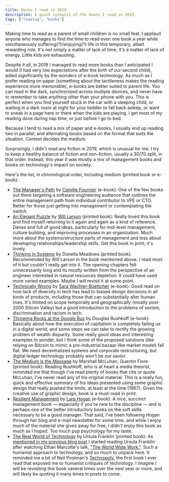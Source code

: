```yaml
---
title: Books I read in 2019
description: A quick synopsis of the books I read in 2019.
tags: ["reading", "books"]
---
```


Making time to read as a parent of small children is no small feat. I applaud anyone who manages to find the time to read even one book a year while simultaneously suffering(?)/enjoying(?) life in this temporary, albeit rewarding role. It's not simply a matter of lack of time; it's a matter of lack of energy. Little kids are exhausting.

Despite it all, in 2019 I managed to read more books than I anticipated I would (I had very low expectations after the birth of our second child), aided significantly by the wonders of e-book technology. As much as I prefer reading on paper (something about the tactileness makes the reading experience more memorable), e-books are better suited to parent life. You can read in the dark, synchronized across multiple devices, and never have to remember to take anything other than your phone with you. This is perfect when you find yourself stuck in the car with a sleeping child, or waiting in a dark room at night for your toddler to fall back asleep, or want to sneak in a page here or there when the kids are playing. I get most of my reading done during nap time, or just before I go to bed.

Because I tend to read a mix of paper and e-books, I usually end up reading two in parallel, and alternating books based on the format that suits the situation. Context decides the medium.

Surprisingly, I didn't read any fiction in 2019, which is unusual for me. I try to keep a healthy balance of fiction and non-fiction, usually a 30/70 split, in that order. Instead, this year it was mostly a mix of management books and books on technology's impact on society.

Here's the list, in chronological order, including medium (printed book or e-book):

* [The Manager's Path](http://www.worldcat.org/oclc/981123645) by [Camille Fournier](https://twitter.com/skamille) (e-book): One of the few books out there targeting a software engineering audience that outlines the entire management path from individual contributor to VPE or CTO. Better for those just getting into management or contemplating the switch.
* [An Elegant Puzzle](http://www.worldcat.org/oclc/1105154200) by [Will Larson](https://twitter.com/Lethain) (printed book): Really loved this book and find myself returning to it again and again as a kind of reference. Dense and full of good ideas, particularly for mid-level management, culture building, and improving processes in an organization. Much more about the systems/structure parts of management and less about developing relationships/leadership skills. Get this book in print; it's lovely.
* [Thinking in Systems](http://www.worldcat.org/oclc/952959579) by Donella Meadows (printed book): Recommended by Will Larson in the book mentioned above. I read _most_ of it but couldn't really get into it. The opening chapters felt unnecessarily long and its mostly written from the perspective of an engineer interested in natural resources depletion. It could have used more varied examples. Maybe I will revisit it at some point.
* [Technically Wrong](http://www.worldcat.org/oclc/1021803906) by [Sara Wachter-Boettcher](https://twitter.com/sara_ann_marie) (e-book): Good read on how lack of diversity in tech has lead to biased design decisions in all kinds of products, including those that can substantially alter human lives. It's limited on scope temporally and geographically (mostly post-2000 Silicon Valley) but a good introduction to the problems of sexism, discrimination and racism in tech.
* [Throwing Rocks at the Google Bus](http://www.worldcat.org/oclc/1027710762) by Douglas Rushkoff (e-book): Basically about how the execution of capitalism is completely failing us in a digital world, and some steps we can take to rectify the growing problem of wealth disparity. Some really good ideas and interesting examples to ponder, but I think some of the proposed solutions (like relying on Bitcoin to mimic a pre-industrial bazaar-like market model) fall flat. We need decentralized systems and corporate restructuring, but digital ledger technology probably won't be our savior.
* [The Medium is the Massage](http://www.worldcat.org/oclc/1035836796) by Marshall McLuhan, Quentin Fiore (printed book): Reading Rushkoff, who is at heart a media theorist, reminded me that though I've read plenty of books that cite or quote McLuhan, I've never read any of his original material. This is a really fun, quick and effective summary of his ideas presented using some graphic design that really pushed the limits, at least at the time (1967). Given the creative use of graphic design, book is a must-read in print.
* [Resilient Management](https://abookapart.com/products/resilient-management?_pos=1&_sid=5ea8f83c8&_ss=r) by [Lara Hogan](https://twitter.com/lara_hogan) (e-book): A nice, succinct management book — especially if you're new to the discipline — and is perhaps one of the better introductory books on the soft skills necessary to be a good manager. That said, I've been following Hogan through her blog and e-mail newsletter for some time, and while I enjoy much of the material she gives away for free, I didn't enjoy this book as much as I hoped. Too much pop psychology for my taste.
* [The Real World of Technology](https://houseofanansi.com/products/the-real-world-of-technology-digital) by Ursula Franklin (printed book): As [mentioned in my previous blog post](https://situated.blog/2019/12/distributed-teams-asynchronous) I started reading Ursula Franklin after watching Ethan Marcotte's talk, ["The World Wide Work."](https://ethanmarcotte.com/wrote/the-world-wide-work/). Such a humanist approach to technology, and so much to unpack here. It reminded me a bit of Neil Postman's [Technopoly](http://www.worldcat.org/oclc/865180381), the first book I ever read that exposed me to humanist critiques of technology. I imagine I will be revisiting this book several times over the next year or more, and will likely be quoting it many times in posts to come.

